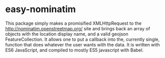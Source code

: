# easy-nominatim

This package simply makes a promisified XMLHttpRequest to the http://nominatim.openstreetmap.org/ site and brings back an array of objects with the location display name, and a valid geojson FeatureCollection. It allows one to put a callback into the, currently single, function that does whatever the user wants with the data. It is written with ES6 JavaScript, and compiled to mostly ES5 javascript with Babel.
